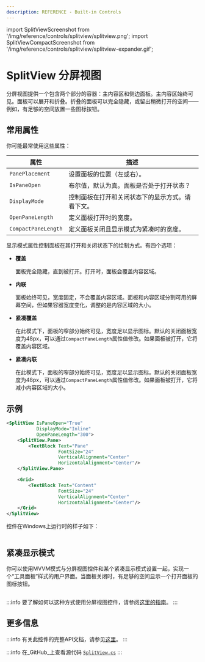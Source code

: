 ```yaml
---
description: REFERENCE - Built-in Controls
---
```


import SplitViewScreenshot from '/img/reference/controls/splitview/splitview.png';
import SplitViewCompactScreenshot from '/img/reference/controls/splitview/splitview-expander.gif';

# SplitView 分屏视图

分屏视图提供一个包含两个部分的容器：主内容区和侧边面板。主内容区始终可见。面板可以展开和折叠。折叠的面板可以完全隐藏，或留出稍微打开的空间——例如，有足够的空间放置一些图标按钮。

## 常用属性

你可能最常使用这些属性：

| 属性                  | 描述                                                                         |
| ------------------- | ------------------------------------------------------------------------------ |
| `PanePlacement`     | 设置面板的位置（左或右）。                                                      |
| `IsPaneOpen`        | 布尔值，默认为真。面板是否处于打开状态？                                        |
| `DisplayMode`       | 控制面板在打开和关闭状态下的显示方式。请看下文。                                  |
| `OpenPaneLength`    | 定义面板打开时的宽度。                                                          |
| `CompactPaneLength` | 定义面板关闭且显示模式为紧凑时的宽度。                                           |

显示模式属性控制面板在其打开和关闭状态下的绘制方式。有四个选项：

*   **覆盖**

    面板完全隐藏，直到被打开。打开时，面板会覆盖内容区域。
*   **内联**

    面板始终可见，宽度固定，不会覆盖内容区域。面板和内容区域分割可用的屏幕空间，但如果容器宽度变化，调整的是内容区域的大小。
*   **紧凑覆盖**

    在此模式下，面板的窄部分始终可见，宽度足以显示图标。默认的关闭面板宽度为48px，可以通过`CompactPaneLength`属性值修改。如果面板被打开，它将覆盖内容区域。
*   **紧凑内联**

    在此模式下，面板的窄部分始终可见，宽度足以显示图标。默认的关闭面板宽度为48px，可以通过`CompactPaneLength`属性值修改。如果面板被打开，它将减小内容区域的大小。

## 示例

```xml
<SplitView IsPaneOpen="True"
           DisplayMode="Inline"
           OpenPaneLength="300">
    <SplitView.Pane>
        <TextBlock Text="Pane"
                   FontSize="24"
                   VerticalAlignment="Center"
                   HorizontalAlignment="Center"/>
    </SplitView.Pane>

    <Grid>
        <TextBlock Text="Content"
                   FontSize="24"
                   VerticalAlignment="Center"
                   HorizontalAlignment="Center"/>
    </Grid>
</SplitView>
```

控件在Windows上运行时的样子如下：

<img src={SplitViewScreenshot} alt="" />

## 紧凑显示模式

你可以使用MVVM模式与分屏视图控件和某个紧凑显示模式设置一起，实现一个“工具面板”样式的用户界面。当面板关闭时，有足够的空间显示一个打开面板的图标按钮。

<img src={SplitViewCompactScreenshot} alt="" />

:::info
要了解如何以这种方式使用分屏视图控件，请参阅[这里的指南](../../guides/development-guides/how-to-show-and-hide-a-split-view-pane-with-mvvm.md)。
:::

## 更多信息

:::info
有关此控件的完整API文档，请参见[这里](http://reference.avaloniaui.net/api/Avalonia.Controls/SplitView/)。
:::

:::info
在_GitHub_上查看源代码 [`SplitView.cs`](https://github.com/AvaloniaUI/Avalonia/blob/master/src/Avalonia.Controls/SplitView/SplitView.cs)
:::